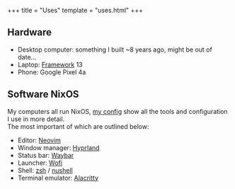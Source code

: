 +++
title = "Uses"
template = "uses.html"
+++

## Hardware

- Desktop computer: something I built ~8 years ago, might be out of date...
- Laptop: [Framework](https://frame.work) 13
- Phone: Google Pixel 4a

## Software NixOS

My computers all run NixOS, [my config](https://github.com/WJehee/.dotfiles-nix) show all the tools and configuration I use in more detail.  
The most important of which are outlined below:

- Editor: [Neovim](https://neovim.io/)
- Window manager: [Hyprland](https://hyprland.org/)
- Status bar: [Waybar](https://github.com/Alexays/Waybar)
- Launcher: [Wofi](https://hg.sr.ht/~scoopta/wofi)
- Shell: [zsh](https://www.zsh.org/) / [nushell](https://www.nushell.sh/)
- Terminal emulator: [Alacritty](https://github.com/alacritty/alacritty)


